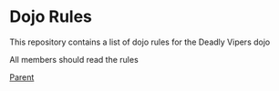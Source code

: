 Dojo Rules
==========

This repository contains a list of dojo rules for the Deadly Vipers dojo

All members should read the rules

[Parent](https://github.com/deadlyvipers)

